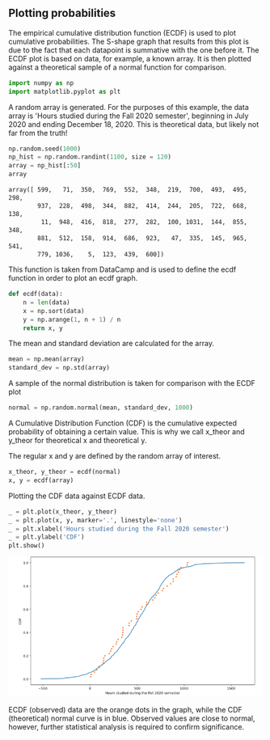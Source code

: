 ## Plotting probabilities

The empirical cumulative distribution function (ECDF) is used to plot cumulative probabilities. The S-shape graph that results from this plot is due to the fact that each datapoint is summative with the one before it. The ECDF plot is based on data, for example, a known array. It is then plotted against a theoretical sample of a normal function for comparison.


```python
import numpy as np
import matplotlib.pyplot as plt
```

A random array is generated. For the purposes of this example, the data array is 'Hours studied during the Fall 2020 semester', beginning in July 2020 and ending December 18, 2020. This is theoretical data, but likely not far from the truth!


```python
np.random.seed(1000)
np_hist = np.random.randint(1100, size = 120)
array = np_hist[:50]
array
```




    array([ 599,   71,  350,  769,  552,  348,  219,  700,  493,  495,  298,
            937,  228,  498,  344,  882,  414,  244,  205,  722,  668,  138,
             11,  948,  416,  818,  277,  282,  100, 1031,  144,  855,  348,
            881,  512,  158,  914,  686,  923,   47,  335,  145,  965,  541,
            779, 1036,    5,  123,  439,  600])



This function is taken from DataCamp and is used to define the ecdf function in order to plot an ecdf graph.


```python
def ecdf(data):
    n = len(data)
    x = np.sort(data)
    y = np.arange(1, n + 1) / n
    return x, y
```

The mean and standard deviation are calculated for the array.


```python
mean = np.mean(array)
standard_dev = np.std(array)
```

A sample of the normal distribution is taken for comparison with the ECDF plot


```python
normal = np.random.normal(mean, standard_dev, 1000)
```

A Cumulative Distribution Function (CDF) is the cumulative expected probability of obtaining a certain value. This is why we call x_theor and y_theor for theoretical x and theoretical y.

The regular x and y are defined by the random array of interest.


```python
x_theor, y_theor = ecdf(normal)
x, y = ecdf(array)
```

Plotting the CDF data against ECDF data. 


```python
_ = plt.plot(x_theor, y_theor)
_ = plt.plot(x, y, marker='.', linestyle='none')
_ = plt.xlabel('Hours studied during the Fall 2020 semester')
_ = plt.ylabel('CDF')
plt.show()
```




    
![png](f.png)
    
ECDF (observed) data are the orange dots in the graph, while the CDF (theoretical) normal curve is in blue. Observed values are close to normal, however, further statistical analysis is required to confirm significance.

